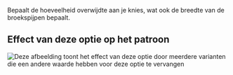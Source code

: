 Bepaalt de hoeveelheid overwijdte aan je knies, wat ook de breedte van de broekspijpen bepaalt.

## Effect van deze optie op het patroon

![Deze afbeelding toont het effect van deze optie door meerdere varianten die een andere waarde hebben voor deze optie te vervangen](charlie\_kneeease\_sample.svg "Effect van deze optie op het patroon")
